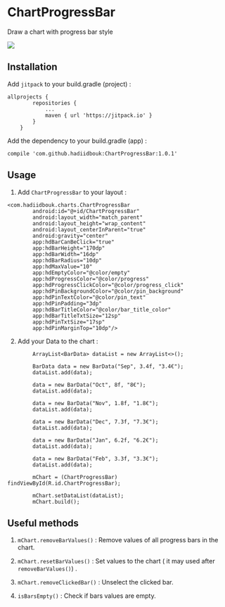 # ChartProgressBar

Draw a chart with progress bar style

![](https://i.imgur.com/bcb3jti.png)

## Installation

Add `jitpack` to your build.gradle (project) : 

```
allprojects {
		repositories {
			...
			maven { url 'https://jitpack.io' }
		}
	}
```

Add the dependency to your build.gradle (app) :

```
compile 'com.github.hadiidbouk:ChartProgressBar:1.0.1'
```

## Usage

1. Add `ChartProgressBar` to your layout :

```
<com.hadiidbouk.charts.ChartProgressBar
		android:id="@+id/ChartProgressBar"
		android:layout_width="match_parent"
		android:layout_height="wrap_content"
		android:layout_centerInParent="true"
		android:gravity="center"
		app:hdBarCanBeClick="true"
		app:hdBarHeight="170dp"
		app:hdBarWidth="16dp"
		app:hdBarRadius="10dp"
		app:hdMaxValue="10"
		app:hdEmptyColor="@color/empty"
		app:hdProgressColor="@color/progress"
		app:hdProgressClickColor="@color/progress_click"
		app:hdPinBackgroundColor="@color/pin_background"
		app:hdPinTextColor="@color/pin_text"
		app:hdPinPadding="3dp"
		app:hdBarTitleColor="@color/bar_title_color"
		app:hdBarTitleTxtSize="12sp"
		app:hdPinTxtSize="17sp"
		app:hdPinMarginTop="10dp"/>
```

2. Add your Data to the chart :

```
		ArrayList<BarData> dataList = new ArrayList<>();

		BarData data = new BarData("Sep", 3.4f, "3.4€");
		dataList.add(data);

		data = new BarData("Oct", 8f, "8€");
		dataList.add(data);

		data = new BarData("Nov", 1.8f, "1.8€");
		dataList.add(data);

		data = new BarData("Dec", 7.3f, "7.3€");
		dataList.add(data);

		data = new BarData("Jan", 6.2f, "6.2€");
		dataList.add(data);

		data = new BarData("Feb", 3.3f, "3.3€");
		dataList.add(data);

		mChart = (ChartProgressBar) findViewById(R.id.ChartProgressBar);

		mChart.setDataList(dataList);
		mChart.build();
```

## Useful methods

1. `mChart.removeBarValues()` : Remove values of all progress bars in the chart.

2. `mChart.resetBarValues()` : Set values to the chart ( it may used after `removeBarValues()`) .

3. `mChart.removeClickedBar()` : Unselect the clicked bar.

4. `isBarsEmpty()` : Check if bars values are empty.
